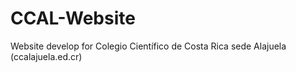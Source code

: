 # CCAL-Website
Website develop for Colegio Científico de Costa Rica sede Alajuela (ccalajuela.ed.cr)
